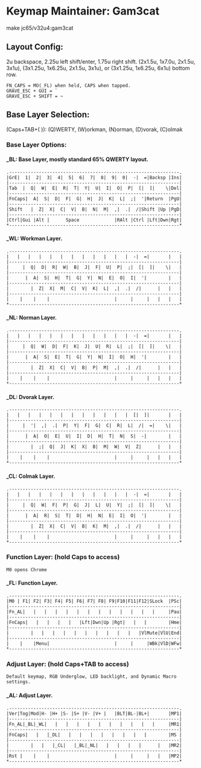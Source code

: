 # Keymap Maintainer: Gam3cat
make jc65/v32u4:gam3cat
## Layout Config:
2u backspace, 2.25u left shift/enter, 1.75u right shift.
(2x1.5u, 1x7.0u, 2x1.5u, 3x1u), (3x1.25u, 1x6.25u, 2x1.5u, 3x1u), or
(3x1.25u, 1x6.25u, 6x1u) bottom row.

    FN_CAPS = MO(_FL) when held, CAPS when tapped.
    GRAVE_ESC + GUI = `
    GRAVE_ESC + SHIFT = ~

## Base Layer Selection:
(Caps+TAB+(  )): (Q)WERTY, (W)orkman, (N)orman, (D)vorak, (C)olmak

### Base Layer Options:
#### _BL: Base Layer, mostly standard 65% QWERTY layout.
    .---------------------------------------------------------------.
    |GrE|  1|  2|  3|  4|  5|  6|  7|  8|  9|  0|  -|  =|Backsp |Ins|
    |---------------------------------------------------------------|
    |Tab  |  Q|  W|  E|  R|  T|  Y|  U|  I|  O|  P|  [|  ]|    \|Del|
    |---------------------------------------------------------------|
    |FnCaps|  A|  S|  D|  F|  G|  H|  J|  K|  L|  ;|  '|Return  |PgU|
    |---------------------------------------------------------------|
    |Shift   |  Z|  X|  C|  V|  B|  N|  M|  ,|  .|  /|Shift |Up |PgD|
    |---------------------------------------------------------------|
    |Ctrl|Gui |Alt |      Space             |RAlt |Ctrl |Lft|Dwn|Rgt|
    *---------------------------------------------------------------*

#### _WL: Workman Layer.
    .---------------------------------------------------------------.
    |   |   |   |   |   |   |   |   |   |   |   |  -|  =|       |   |
    |---------------------------------------------------------------|
    |     |  Q|  D|  R|  W|  B|  J|  F|  U|  P|  ;|  [|  ]|    \|   |
    |---------------------------------------------------------------|
    |      |  A|  S|  H|  T|  G|  Y|  N|  E|  O|  I|  '|        |   |
    |---------------------------------------------------------------|
    |        |  Z|  X|  M|  C|  V|  K|  L|  ,|  .|  /|      |   |   |
    |---------------------------------------------------------------|
    |    |    |    |                        |     |     |   |   |   |
    *---------------------------------------------------------------*

#### _NL: Norman Layer.
    .---------------------------------------------------------------.
    |   |   |   |   |   |   |   |   |   |   |   |  -|  =|       |   |
    |---------------------------------------------------------------|
    |     |  Q|  W|  D|  F|  K|  J|  U|  R|  L|  ;|  [|  ]|    \|   |
    |---------------------------------------------------------------|
    |      |  A|  S|  E|  T|  G|  Y|  N|  I|  O|  H|  '|        |   |
    |---------------------------------------------------------------|
    |        |  Z|  X|  C|  V|  B|  P|  M|  ,|  .|  /|      |   |   |
    |---------------------------------------------------------------|
    |    |    |    |                        |     |     |   |   |   |
    *---------------------------------------------------------------*

#### _DL: Dvorak Layer.
    .---------------------------------------------------------------.
    |   |   |   |   |   |   |   |   |   |   |   |  [|  ]|       |   |
    |---------------------------------------------------------------|
    |     |  '|  ,|  .|  P|  Y|  F|  G|  C|  R|  L|  /|  =|    \|   |
    |---------------------------------------------------------------|
    |      |  A|  O|  E|  U|  I|  D|  H|  T|  N|  S|  -|        |   |
    |---------------------------------------------------------------|
    |        |  ;|  Q|  J|  K|  X|  B|  M|  W|  V|  Z|      |   |   |
    |---------------------------------------------------------------|
    |    |    |    |                        |     |     |   |   |   |
    *---------------------------------------------------------------*

#### _CL: Colmak Layer.
    .---------------------------------------------------------------.
    |   |   |   |   |   |   |   |   |   |   |   |  -|  =|       |   |
    |---------------------------------------------------------------|
    |     |  Q|  W|  F|  P|  G|  J|  L|  U|  Y|  ;|  [|  ]|    \|   |
    |---------------------------------------------------------------|
    |      |  A|  R|  S|  T|  D|  H|  N|  E|  I|  O|  '|        |   |
    |---------------------------------------------------------------|
    |        |  Z|  X|  C|  V|  B|  K|  M|  ,|  .|  /|      |   |   |
    |---------------------------------------------------------------|
    |    |    |    |                        |     |     |   |   |   |
    *---------------------------------------------------------------*

### Function Layer: (hold Caps to access)
    M0 opens Chrome
#### _FL: Function Layer.
    .---------------------------------------------------------------.
    |M0 | F1| F2| F3| F4| F5| F6| F7| F8| F9|F10|F11|F12|SLock  |PSc|
    |---------------------------------------------------------------|
    |Fn_AL|   |   |   |   |   |   |   |   |   |   |   |   |     |Pau|
    |---------------------------------------------------------------|
    |FnCaps|   |   |   |   |   |Lft|Dwn|Up |Rgt|   |   |        |Hme|
    |---------------------------------------------------------------|
    |        |   |   |   |   |   |   |   |   |   |   |VlMute|VlU|End|
    |---------------------------------------------------------------|
    |    |    |Menu|                        |     |     |WBk|VlD|WFw|
    *---------------------------------------------------------------*

### Adjust Layer: (hold Caps+TAB to access)
    Default keymap, RGB Underglow, LED backlight, and Dynamic Macro settings.
#### _AL: Adjust Layer.
    .---------------------------------------------------------------.
    |Ver|Tog|Mod|H- |H+ |S- |S+ |V- |V+ |   |BLT|BL-|BL+|       |MP1|
    |---------------------------------------------------------------|
    |Fn_AL|_BL|_WL|   |   |   |   |   |   |   |   |   |   |     |MR1|
    |---------------------------------------------------------------|
    |FnCaps|   |   |_DL|   |   |   |   |   |   |   |   |        |MS |
    |---------------------------------------------------------------|
    |        |   |   |_CL|   |_BL|_NL|   |   |   |   |      |   |MR2|
    |---------------------------------------------------------------|
    |Rst |    |    |                        |     |     |   |   |MP2|
    *---------------------------------------------------------------*
